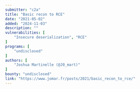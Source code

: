 ```yaml
---
submitter: "c2a"
title: "Basic recon to RCE"
date: "2021-05-02"
added: "2024-11-03"
description: ""
vulnerabilities: [
    "Insecure deserialization", "RCE"
]
programs: [
    "undisclosed"
]
authors: [
    "Joshua Martinelle (@J0_mart)"
]
bounty: "undisclosed"
link: "https://www.jomar.fr/posts/2021/basic_recon_to_rce/"
---
```




